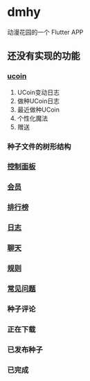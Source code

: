 # dmhy

动漫花园的一个 Flutter APP

## 还没有实现的功能

### [ucoin](https://u2.dmhy.org/ucoin.php)
1. UCoin变动日志 
1. 做种UCoin日志 
1. 最近做种UCoin
1. 个性化魔法
1. 赠送

### 种子文件的树形结构
### [控制面板](https://u2.dmhy.org/usercp.php)
### [会员](https://u2.dmhy.org/users.php)
### [排行榜](https://u2.dmhy.org/topten.php)
### [日志](https://u2.dmhy.org/topten.php)
### [聊天](https://u2.dmhy.org/shoutwindow.php)
### [规则](https://u2.dmhy.org/rules.php)
### [常见问题](https://u2.dmhy.org/faq.php)
### 种子评论
### 正在下载
### 已发布种子
### 已完成